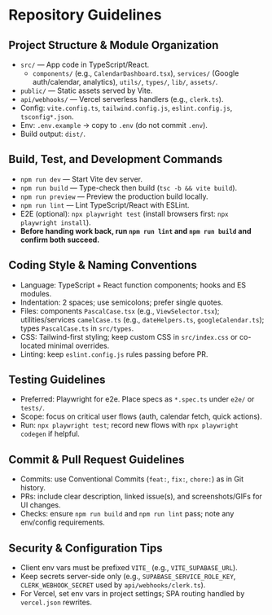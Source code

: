 # Repository Guidelines

## Project Structure & Module Organization
- `src/` — App code in TypeScript/React.
  - `components/` (e.g., `CalendarDashboard.tsx`), `services/` (Google auth/calendar, analytics), `utils/`, `types/`, `lib/`, `assets/`.
- `public/` — Static assets served by Vite.
- `api/webhooks/` — Vercel serverless handlers (e.g., `clerk.ts`).
- Config: `vite.config.ts`, `tailwind.config.js`, `eslint.config.js`, `tsconfig*.json`.
- Env: `.env.example` → copy to `.env` (do not commit `.env`).
- Build output: `dist/`.

## Build, Test, and Development Commands
- `npm run dev` — Start Vite dev server.
- `npm run build` — Type-check then build (`tsc -b && vite build`).
- `npm run preview` — Preview the production build locally.
- `npm run lint` — Lint TypeScript/React with ESLint.
- E2E (optional): `npx playwright test` (install browsers first: `npx playwright install`).
- **Before handing work back, run `npm run lint` and `npm run build` and confirm both succeed.**

## Coding Style & Naming Conventions
- Language: TypeScript + React function components; hooks and ES modules.
- Indentation: 2 spaces; use semicolons; prefer single quotes.
- Files: components `PascalCase.tsx` (e.g., `ViewSelector.tsx`); utilities/services `camelCase.ts` (e.g., `dateHelpers.ts`, `googleCalendar.ts`); types `PascalCase.ts` in `src/types`.
- CSS: Tailwind-first styling; keep custom CSS in `src/index.css` or co-located minimal overrides.
- Linting: keep `eslint.config.js` rules passing before PR.

## Testing Guidelines
- Preferred: Playwright for e2e. Place specs as `*.spec.ts` under `e2e/` or `tests/`.
- Scope: focus on critical user flows (auth, calendar fetch, quick actions).
- Run: `npx playwright test`; record new flows with `npx playwright codegen` if helpful.

## Commit & Pull Request Guidelines
- Commits: use Conventional Commits (`feat:`, `fix:`, `chore:`) as in Git history.
- PRs: include clear description, linked issue(s), and screenshots/GIFs for UI changes.
- Checks: ensure `npm run build` and `npm run lint` pass; note any env/config requirements.

## Security & Configuration Tips
- Client env vars must be prefixed `VITE_` (e.g., `VITE_SUPABASE_URL`).
- Keep secrets server-side only (e.g., `SUPABASE_SERVICE_ROLE_KEY`, `CLERK_WEBHOOK_SECRET` used by `api/webhooks/clerk.ts`).
- For Vercel, set env vars in project settings; SPA routing handled by `vercel.json` rewrites.

